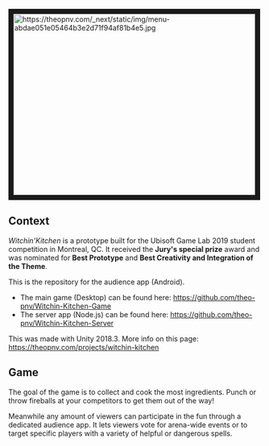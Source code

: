 <a href="http://www.youtube.com/watch?feature=player_embedded&v=81MDJ7x3HHY
" target="_blank"><img src="http://img.youtube.com/vi/81MDJ7x3HHY/0.jpg" 
alt="https://theopnv.com/_next/static/img/menu-abdae051e05464b3e2d71f94af81b4e5.jpg" width="480" height="360" border="10" /></a>

## Context

_Witchin'Kitchen_ is a prototype built for the Ubisoft Game Lab 2019 student competition in Montreal, QC. It received the __Jury's special prize__ award and was nominated for __Best Prototype__ and __Best Creativity and Integration of the Theme__. 

This is the repository for the audience app (Android).
- The main game (Desktop) can be found here: https://github.com/theo-pnv/Witchin-Kitchen-Game
- The server app (Node.js) can be found here: https://github.com/theo-pnv/Witchin-Kitchen-Server

This was made with Unity 2018.3.
More info on this page: https://theopnv.com/projects/witchin-kitchen

## Game

The goal of the game is to collect and cook the most ingredients. Punch or throw fireballs at your competitors to get them out of the way!

Meanwhile any amount of viewers can participate in the fun through a dedicated audience app. It lets viewers vote for arena-wide events or to target specific players with a variety of helpful or dangerous spells.
